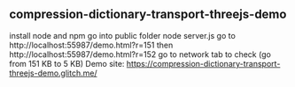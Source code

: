 ## compression-dictionary-transport-threejs-demo

install node and npm
go into public folder
node server.js
go to
http://localhost:55987/demo.html?r=151
then
http://localhost:55987/demo.html?r=152
go to network tab to check (go from 151 KB to 5 KB)
Demo site: https://compression-dictionary-transport-threejs-demo.glitch.me/
